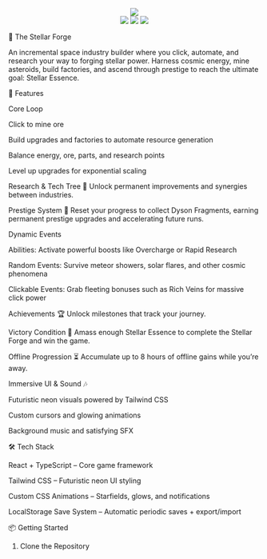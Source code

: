<p align="center">
  <img src="https://img.shields.io/badge/-🌌%20The%20Stellar%20Forge-00e5ff?style=for-the-badge&logo=starship&logoColor=9e00ff&labelColor=0a0f1e&color=0a0f1e" />
  <br />
  <img src="https://img.shields.io/badge/React-20232A?style=for-the-badge&logo=react&logoColor=61DAFB" />
  <img src="https://img.shields.io/badge/TypeScript-3178c6?style=for-the-badge&logo=typescript&logoColor=white" />
  <img src="https://img.shields.io/badge/Tailwind_CSS-38bdf8?style=for-the-badge&logo=tailwind-css&logoColor=white" />
</p>

🌌 The Stellar Forge

An incremental space industry builder where you click, automate, and research your way to forging stellar power. Harness cosmic energy, mine asteroids, build factories, and ascend through prestige to reach the ultimate goal: Stellar Essence.

🚀 Features

Core Loop

Click to mine ore

Build upgrades and factories to automate resource generation

Balance energy, ore, parts, and research points

Level up upgrades for exponential scaling

Research & Tech Tree 🔬
Unlock permanent improvements and synergies between industries.

Prestige System 🌠
Reset your progress to collect Dyson Fragments, earning permanent prestige upgrades and accelerating future runs.

Dynamic Events

Abilities: Activate powerful boosts like Overcharge or Rapid Research

Random Events: Survive meteor showers, solar flares, and other cosmic phenomena

Clickable Events: Grab fleeting bonuses such as Rich Veins for massive click power

Achievements 🏆
Unlock milestones that track your journey.

Victory Condition 🏅
Amass enough Stellar Essence to complete the Stellar Forge and win the game.

Offline Progression ⏳
Accumulate up to 8 hours of offline gains while you’re away.

Immersive UI & Sound 🎶

Futuristic neon visuals powered by Tailwind CSS

Custom cursors and glowing animations

Background music and satisfying SFX

🛠️ Tech Stack

React + TypeScript – Core game framework

Tailwind CSS – Futuristic neon UI styling

Custom CSS Animations – Starfields, glows, and notifications

LocalStorage Save System – Automatic periodic saves + export/import

📦 Getting Started
1. Clone the Repository
